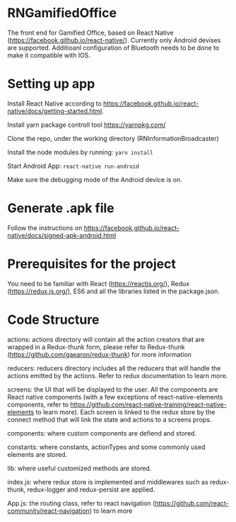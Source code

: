 # RNGamifiedOffice
The front end for Gamified Office, based on React Native (https://facebook.github.io/react-native/). Currently only Android devises are supported. Additioanl configuration of Bluetooth needs to be done to make it compatible with IOS.

# Setting up app
Install React Native according to https://facebook.github.io/react-native/docs/getting-started.html.

Install yarn package controll tool https://yarnpkg.com/

Clone the repo, under the working directory (RNInformationBroadcaster)

Install the node modules by running:
```yarn install```

Start Android App:
```react-native run-android```

Make sure the debugging mode of the Android device is on.

# Generate .apk file
Follow the instructions on https://facebook.github.io/react-native/docs/signed-apk-android.html

# Prerequisites for the project
You need to be familiar with React (https://reactjs.org/), Redux (https://redux.js.org/), ES6 and all the libraries listed in the package.json.

# Code Structure
actions: actions directory will contain all the action creators that are wrapped in a Redux-thunk form, please refer to Redux-thunk (https://github.com/gaearon/redux-thunk) for more information

reducers: reducers directory includes all the reducers that will handle the actions emitted by the actions. Refer to redux documentation to learn more.

screens: the UI that will be displayed to the user. All the components are React native components (with a few exceptions of react-native-elements components, refer to https://github.com/react-native-training/react-native-elements to learn more). Each screen is linked to the redux store by the connect method that will link the state and actions to a screens props.

components: where custom components are defiend and stored.

constants: where constants, actionTypes and some commonly used elements are stored.

lib: where useful customized methods are stored.

index.js: where redux store is implemented and middlewares such as redux-thunk, redux-logger and redux-persist are applied.

App.js: the routing class, refer to react navigation (https://github.com/react-community/react-navigation) to learn more
